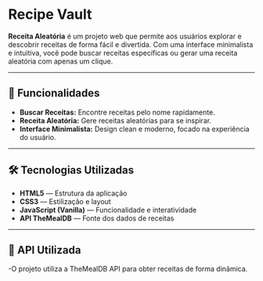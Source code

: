 # Recipe Vault

**Receita Aleatória** é um projeto web que permite aos usuários explorar e descobrir receitas de forma fácil e divertida. Com uma interface minimalista e intuitiva, você pode buscar receitas específicas ou gerar uma receita aleatória com apenas um clique.

---

## 🚀 Funcionalidades

- **Buscar Receitas:** Encontre receitas pelo nome rapidamente.
- **Receita Aleatória:** Gere receitas aleatórias para se inspirar.
- **Interface Minimalista:** Design clean e moderno, focado na experiência do usuário.

---


## 🛠️ Tecnologias Utilizadas

- **HTML5** — Estrutura da aplicação
- **CSS3** — Estilização e layout
- **JavaScript (Vanilla)** — Funcionalidade e interatividade
- **API TheMealDB** — Fonte dos dados de receitas

---

## 🔗 API Utilizada

-O projeto utiliza a TheMealDB API para obter receitas de forma dinâmica.
